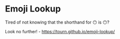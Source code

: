 # Emoji Lookup
Tired of not knowing that the shorthand for 😶 is :no_mouth:? 

Look no further! - https://tourn.github.io/emoji-lookup/